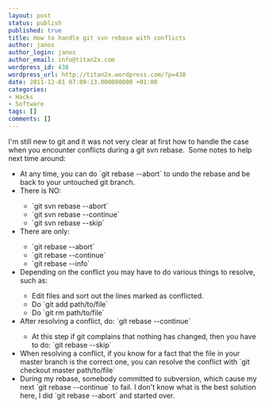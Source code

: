 ```yaml
---
layout: post
status: publish
published: true
title: How to handle git svn rebase with conflicts
author: janos
author_login: janos
author_email: info@titan2x.com
wordpress_id: 438
wordpress_url: http://titan2x.wordpress.com/?p=438
date: 2011-12-01 07:09:13.000000000 +01:00
categories:
- Hacks
- Software
tags: []
comments: []
---
```

I'm still new to git and it was not very clear at first how to handle the case when you encounter conflicts during a git svn rebase.  Some notes to help next time around:
<ul>
	<li>At any time, you can do `git rebase --abort` to undo the rebase and be back to your untouched git branch.</li>
	<li>There is NO:</li>
<ul>
	<li>`git svn rebase --abort`</li>
	<li>`git svn rebase --continue`</li>
	<li>`git svn rebase --skip`</li>
</ul>
	<li>There are only:</li>
<ul>
	<li>`git rebase --abort`</li>
	<li>`git rebase --continue`</li>
	<li>`git rebase --info`</li>
</ul>
	<li>Depending on the conflict you may have to do various things to resolve, such as:</li>
<ul>
	<li>Edit files and sort out the lines marked as conflicted.</li>
	<li>Do `git add path/to/file`</li>
	<li>Do `git rm path/to/file`</li>
</ul>
	<li>After resolving a conflict, do: `git rebase --continue`</li>
<ul>
	<li>At this step if git complains that nothing has changed, then you have to do: `git rebase --skip`</li>
</ul>
	<li>When resolving a conflict, if you know for a fact that the file in your master branch is the correct one, you can resolve the conflict with `git checkout master path/to/file`</li>
	<li>During my rebase, somebody committed to subversion, which cause my next `git rebase --continue` to fail. I don't know what is the best solution here, I did `git rebase --abort` and started over.</li>
</ul>
